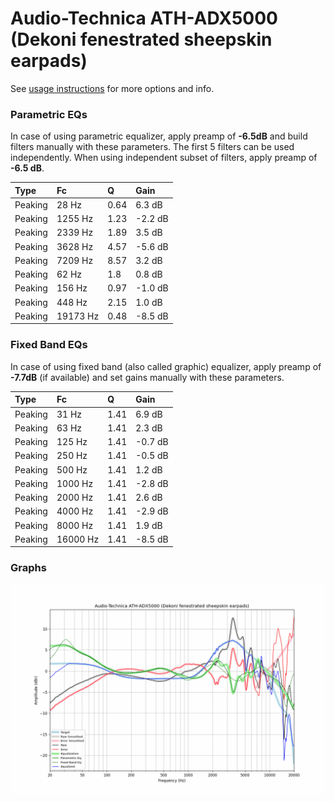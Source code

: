 # Audio-Technica ATH-ADX5000 (Dekoni fenestrated sheepskin earpads)
See [usage instructions](https://github.com/jaakkopasanen/AutoEq#usage) for more options and info.

### Parametric EQs
In case of using parametric equalizer, apply preamp of **-6.5dB** and build filters manually
with these parameters. The first 5 filters can be used independently.
When using independent subset of filters, apply preamp of **-6.5 dB**.

| Type    | Fc       |    Q | Gain    |
|:--------|:---------|:-----|:--------|
| Peaking | 28 Hz    | 0.64 | 6.3 dB  |
| Peaking | 1255 Hz  | 1.23 | -2.2 dB |
| Peaking | 2339 Hz  | 1.89 | 3.5 dB  |
| Peaking | 3628 Hz  | 4.57 | -5.6 dB |
| Peaking | 7209 Hz  | 8.57 | 3.2 dB  |
| Peaking | 62 Hz    | 1.8  | 0.8 dB  |
| Peaking | 156 Hz   | 0.97 | -1.0 dB |
| Peaking | 448 Hz   | 2.15 | 1.0 dB  |
| Peaking | 19173 Hz | 0.48 | -8.5 dB |

### Fixed Band EQs
In case of using fixed band (also called graphic) equalizer, apply preamp of **-7.7dB**
(if available) and set gains manually with these parameters.

| Type    | Fc       |    Q | Gain    |
|:--------|:---------|:-----|:--------|
| Peaking | 31 Hz    | 1.41 | 6.9 dB  |
| Peaking | 63 Hz    | 1.41 | 2.3 dB  |
| Peaking | 125 Hz   | 1.41 | -0.7 dB |
| Peaking | 250 Hz   | 1.41 | -0.5 dB |
| Peaking | 500 Hz   | 1.41 | 1.2 dB  |
| Peaking | 1000 Hz  | 1.41 | -2.8 dB |
| Peaking | 2000 Hz  | 1.41 | 2.6 dB  |
| Peaking | 4000 Hz  | 1.41 | -2.9 dB |
| Peaking | 8000 Hz  | 1.41 | 1.9 dB  |
| Peaking | 16000 Hz | 1.41 | -8.5 dB |

### Graphs
![](./Audio-Technica%20ATH-ADX5000%20(Dekoni%20fenestrated%20sheepskin%20earpads).png)